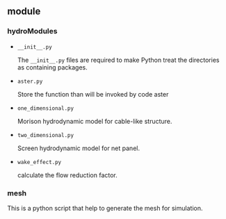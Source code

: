 ## module 

### hydroModules

* `__init__.py`

  The `__init__.py` files are required to make Python treat the directories as containing packages.

* `aster.py`

  Store the function than will be invoked by code aster

* `one_dimensional.py`

  Morison hydrodynamic model for cable-like structure.

* `two_dimensional.py`

   Screen hydrodynamic model for net panel.

* `wake_effect.py`

  calculate the flow reduction factor.

### mesh

This is a python script that help to generate the mesh for simulation. 



